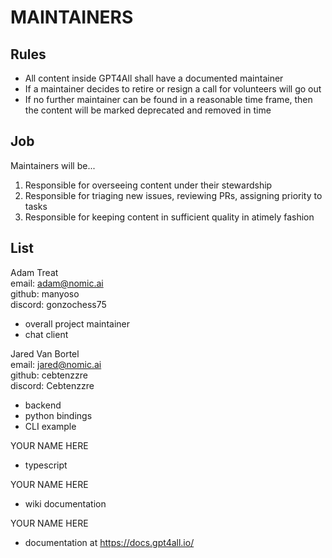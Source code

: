 # MAINTAINERS

## Rules

* All content inside GPT4All shall have a documented maintainer
* If a maintainer decides to retire or resign a call for volunteers will go
  out
* If no further maintainer can be found in a reasonable time frame, then the
  content will be marked deprecated and removed in time

## Job

Maintainers will be...

1. Responsible for overseeing content under their stewardship
2. Responsible for triaging new issues, reviewing PRs, assigning priority
   to tasks
3. Responsible for keeping content in sufficient quality in  atimely fashion

## List

Adam Treat  
email: adam@nomic.ai  
github: manyoso  
discord: gonzochess75
  - overall project maintainer
  - chat client

Jared Van Bortel  
email: jared@nomic.ai  
github: cebtenzzre  
discord: Cebtenzzre
- backend
- python bindings
- CLI example

YOUR NAME HERE
- typescript

YOUR NAME HERE
- wiki documentation

YOUR NAME HERE
- documentation at https://docs.gpt4all.io/
